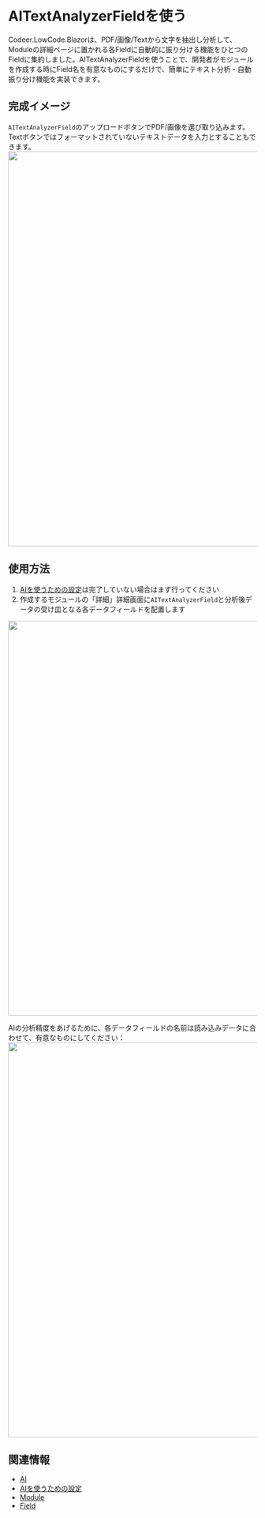 # AITextAnalyzerFieldを使う
Codeer.LowCode.Blazorは、PDF/画像/Textから文字を抽出し分析して、Moduleの詳細ページに置かれる各Fieldに自動的に振り分ける機能をひとつのFieldに集約しました。AITextAnalyzerFieldを使うことで、開発者がモジュールを作成する時にField名を有意なものにするだけで、簡単にテキスト分析・自動振り分け機能を実装できます。

## 完成イメージ
```AITextAnalyzerField```のアップロードボタンでPDF/画像を選び取り込みます。
Textボタンではフォーマットされていないテキストデータを入力とすることもできます。
<img width=800 src="../../Image/ai_AITextAnalyzerField_image.png">

## 使用方法
1. [AIを使うための設定](ai_setup.md)は完了していない場合はまず行ってください
2. 作成するモジュールの「詳細」詳細画面に```AITextAnalyzerField```と分析後データの受け皿となる各データフィールドを配置します
<img width=800 src="../../Image/ai_AITextAnalzer_module.png">

AIの分析精度をあげるために、各データフィールドの名前は読み込みデータに合わせて、有意なものにしてください：
<img width=800 src="../../Image/ai_AITextAnalzer_field_list.png">

## 関連情報
- [AI](ai_overview.md)
- [AIを使うための設定](ai_setup.md)
- [Module](../module/module.md)
- [Field](../fields/field.md)


